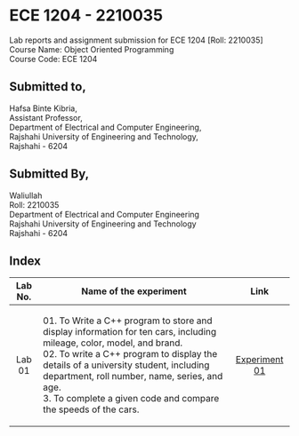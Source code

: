 # ECE 1204 - 2210035
Lab reports and assignment submission for ECE 1204 [Roll: 2210035]              
Course Name: Object Oriented Programming             
Course Code: ECE 1204

<h2 align = "left" >Submitted to, </h2>
<p align = "left" >
Hafsa Binte Kibria,<br>   
Assistant Professor,<br>             
Department of Electrical and Computer Engineering,<br>  
Rajshahi University of Engineering and Technology,<br>  
Rajshahi - 6204
</p>

## Submitted By,
Waliullah  
Roll: 2210035  
Department of Electrical and Computer Engineering  
Rajshahi University of Engineering and Technology  
Rajshahi - 6204

## Index
| Lab No. | Name of the experiment | Link |
| :---: | :---: | :---: |
| Lab 01 | <p align = "left" >01. To Write a C++ program to store and display information for ten cars, including mileage, color, model, and brand.<br>02. To write a C++ program to display the details of a university student, including department, roll number, name, series, and age.<br>3. To complete a given code and compare the speeds of the cars.</p> | [Experiment 01](https://github.com/waliullah14/ECE-1204_2210035/blob/main/Lab%2001/Lab%20Report%2001.md) |
